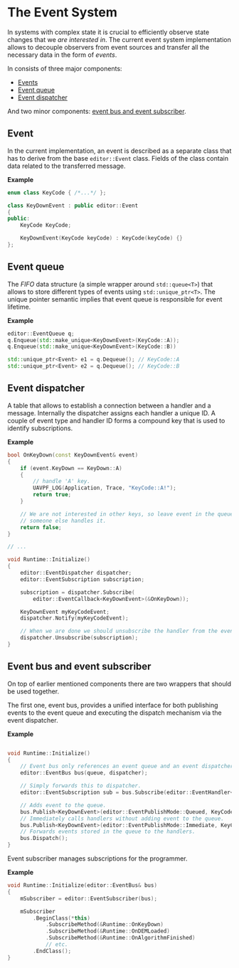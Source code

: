 # The Event System

In systems with complex state it is crucial to efficiently observe state changes
that we *are interested in*.
The current event system implementation allows to decouple observers from event
sources and transfer all the necessary data in the form of *events*.

In consists of three major components:
- [Events](#event)
- [Event queue](#event-queue)
- [Event dispatcher](#event-dispatcher)

And two minor components:
[event bus and event subscriber](#event-bus-and-event-subscriber).

## Event

In the current implementation, an event is described as a separate class that
has to derive from the base `editor::Event` class. Fields of the class contain
data related to the transferred message.

**Example**

```C++
enum class KeyCode { /*...*/ };

class KeyDownEvent : public editor::Event
{
public:
    KeyCode KeyCode;

    KeyDownEvent(KeyCode keyCode) : KeyCode(keyCode) {}
};
```

## Event queue

The *FIFO* data structure (a simple wrapper around `std::queue<T>`) that allows
to store different types of events using `std::unique_ptr<T>`. The unique
pointer semantic implies that event queue is responsible for event lifetime.

**Example**

```C++
editor::EventQueue q;
q.Enqueue(std::make_unique<KeyDownEvent>(KeyCode::A));
q.Enqueue(std::make_unique<KeyDownEvent>(KeyCode::B))

std::unique_ptr<Event> e1 = q.Dequeue(); // KeyCode::A
std::unique_ptr<Event> e2 = q.Dequeue(); // KeyCode::B
```

## Event dispatcher

A table that allows to establish a connection between a handler and a message.
Internally the dispatcher assigns each handler a unique ID. A couple of event
type and handler ID forms a compound key that is used to identify
subscriptions.

**Example**

```C++
bool OnKeyDown(const KeyDownEvent& event) 
{
    if (event.KeyDown == KeyDown::A)
    {
        // handle 'A' key.
        UAVPF_LOG(Application, Trace, "KeyCode::A!");
        return true;
    }

    // We are not interested in other keys, so leave event in the queue until
    // someone else handles it. 
    return false;
}

// ...

void Runtime::Initialize()
{
    editor::EventDispatcher dispatcher;
    editor::EventSubscription subscription;

    subscription = dispatcher.Subscribe(
        editor::EventCallback<KeyDownEvent>(&OnKeyDown));

    KeyDownEvent myKeyCodeEvent;
    dispatcher.Notify(myKeyCodeEvent);

    // When we are done we should unsubscribe the handler from the event.
    dispatcher.Unsubscribe(subscription);
}
```

## Event bus and event subscriber

On top of earlier mentioned components there are two wrappers that should be
used together.

The first one, event bus, provides a unified interface for both publishing events
to the event queue and executing the dispatch mechanism via the event dispatcher.

**Example**

```C++

void Runtime::Initialize()
{
    // Event bus only references an event queue and an event dispatcher
    editor::EventBus bus(queue, dispatcher);

    // Simply forwards this to dispatcher.
    editor::EventSubscription sub = bus.Subscribe(editor::EventHandler<KeyDownEvent>(&OnKeyDown));

    // Adds event to the queue. 
    bus.Publish<KeyDownEvent>(editor::EventPublishMode::Queued, KeyCode::A);
    // Immediately calls handlers without adding event to the queue.
    bus.Publish<KeyDownEvent>(editor::EventPublishMode::Immediate, KeyCode::B);
    // Forwards events stored in the queue to the handlers.
    bus.Dispatch();
}
```

Event subscriber manages subscriptions for the programmer.

**Example**

```C++
void Runtime::Initialize(editor::EventBus& bus)
{
    mSubscriber = editor::EventSubscriber(bus);

    mSubscriber
        .BeginClass(*this)
            .SubscribeMethod(&Runtime::OnKeyDown)
            .SubscribeMethod(&Runtime::OnDEMLoaded)
            .SubscribeMethod(&Runtime::OnAlgorithmFinished)
            // etc.
        .EndClass();
}
```
